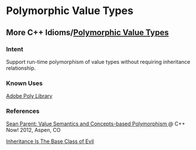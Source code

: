 # Polymorphic Value Types



## More C++ Idioms/[Polymorphic Value Types](https://en.wikibooks.org/wiki/More_C%2B%2B_Idioms/Polymorphic_Value_Types)

### Intent

Support run-time polymorphism of value types without requiring inheritance relationship.

### Known Uses

[Adobe Poly Library](http://stlab.adobe.com/group__poly__related.html)

### References

[Sean Parent: Value Semantics and Concepts-based Polymorphism ](https://github.com/boostcon/cppnow_presentations_2012/blob/master/fri/value_semantics/value_semantics.pdf?raw=true)@ C++ Now! 2012, Aspen, CO

[Inheritance Is The Base Class of Evil](https://channel9.msdn.com/Events/GoingNative/2013/Inheritance-Is-The-Base-Class-of-Evil)